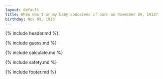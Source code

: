 ```yaml
---
layout: default
title: When was I or my baby conceived if born on November 09, 1913?
birthday: Nov 09, 1913
---
```


{% include header.md %}

{% include guess.md %}

{% include calculate.md %}

{% include safety.md %}

{% include footer.md %}



